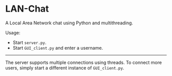 # LAN-Chat
A Local Area Network chat using Python and multithreading.

Usage:
* Start `server.py`.
* Start `GUI_client.py` and enter a username.
____
The server supports multiple connections using threads. To connect more users, simply start a different instance of `GUI_client.py`.
